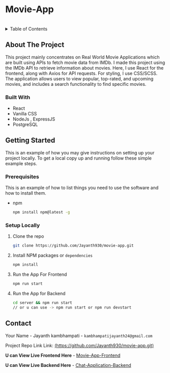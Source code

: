 # Movie-App

<!-- PROJECT LOGO -->
<br />
<!-- TABLE OF CONTENTS -->
<details>
  <summary>Table of Contents</summary>
  <ol>
    <li>
      <a href="#about-the-project">About The Project</a>
      <ul>
        <li><a href="#built-with">Built With</a></li>
      </ul>
    </li>
    <li>
      <a href="#getting-started">Getting Started</a>
      <ul>
        <li><a href="#prerequisites">Prerequisites</a></li>
        <li><a href="#installation">Installation</a></li>
      </ul>
    </li>
    <li><a href="#Procedure for Interacting with the Application">Contributing</a></li>
    <li><a href="#contact">Contact</a></li>
  </ol>
</details>



<!-- ABOUT THE PROJECT -->
## About The Project

This project mainly concentrates on Real World Movie Applications which are built using APIs to fetch movie data from IMDb. I made this project using the IMDb API to retrieve information about movies. Here, I use React for the frontend, along with Axios for API requests. For styling, I use CSS/SCSS. The application allows users to view popular, top-rated, and upcoming movies, and includes a search functionality to find specific movies.

### Built With

* React
* Vanilla CSS
* NodeJs , ExpressJS
* PostgreSQL

<!-- GETTING STARTED -->
## Getting Started

This is an example of how you may give instructions on setting up your project locally.
To get a local copy up and running follow these simple example steps.

### Prerequisites

This is an example of how to list things you need to use the software and how to install them.
* npm
  ```sh
  npm install npm@latest -g
  ```

### Setup Locally

1. Clone the repo
   ```sh
   git clone https://github.com/Jayanth930/movie-app.git
   ```
2. Install NPM packages or `dependencies`
   ```sh
   npm install
   ```
3. Run the App For Frontend
   ```sh
   npm run start 
   ```
4. Run the App for Backend
   ```sh
   cd server && npm run start  
   // or u can use -> npm run start or npm run devstart
   ```
<!-- USAGE EXAMPLES -->

<!-- ROADMAP -->

<!-- CONTACT -->
## Contact

Your Name - Jayanth kambhampati - `kambhampatijayanth24@gmail.com`

Project Repo Link Link: [(https://github.com/Jayanth930/movie-app.git)](https://github.com/Jayanth930/movie-app.git)

**U can View Live Frontend Here** -  [Movie-App-Frontend](https://chat-application-frontend-ogpm.onrender.com) 


**U can View Live Backend  Here** -  [Chat-Application-Backend](https://chat-application-backend-7ssd.onrender.com)
